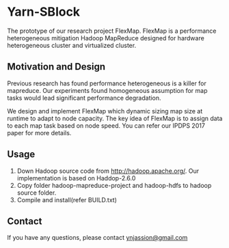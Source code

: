 # Yarn-SBlock
The prototype of our research project FlexMap. FlexMap is a performance heterogeneous mitigation Hadoop MapReduce 
designed for hardware heterogeneous cluster and virtualized cluster.

## Motivation and Design
Previous research has found performance heterogeneous is a killer for mapreduce. Our experiments found homogeneous 
assumption for map tasks would lead significant performance degradation.  

We design and implement FlexMap which dynamic sizing map size at runtime to adapt to node capacity. The key idea of 
FlexMap is to assign data to each map task based on node speed. You can refer our IPDPS 2017 paper for more details.

## Usage
1. Down Hadoop source code from http://hadoop.apache.org/. Our implementation is based on Haddop-2.6.0
2. Copy folder hadoop-mapreduce-project and hadoop-hdfs to hadoop source folder.
3. Compile and install(refer BUILD.txt)

## Contact
If you have any questions, please contact ynjassion@gmail.com
